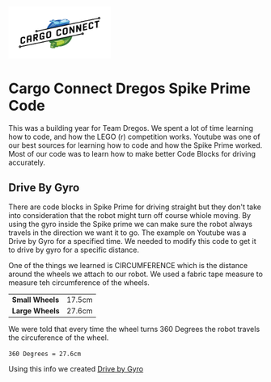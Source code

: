 <img src="../Media/CARGO_CONNECT_Logo_Horizontal_RGB_FullColor.png" width="40%">

# Cargo Connect Dregos Spike Prime Code

This was a building year for Team Dregos. We spent a lot of time learning how to code, and how the LEGO (r) competition works.
Youtube was one of our best sources for learning how to code and how the Spike Prime worked.
Most of our code was to learn how to make better Code Blocks for driving accurately.

## Drive By Gyro
There are code blocks in Spike Prime for driving straight but they don't take into consideration that the robot might turn off course whiole moving.
By using the gyro inside the Spike prime we can make sure the robot always travels in the direction we want it to go.
The example on Youtube was a Drive by Gyro for a specified time. We needed to modify this code to get it to drive by gyro for a specific distance.

One of the things we learned is CIRCUMFERENCE which is the distance around the wheels we attach to our robot. We used a fabric tape measure to measure teh circumference of the wheels. 

<table>
<tr><td><b>Small Wheels</b></td><td>17.5cm</td></tr>
<tr><td><b>Large Wheels</b></td><td>27.6cm</td></tr>
</table>

We were told that every time the wheel turns 360 Degrees the robot travels the circuference of the wheel.

`360 Degrees = 27.6cm`

Using this info we created [Drive by Gyro](./FLL%20Driving%20and%20Turning.llsp)

